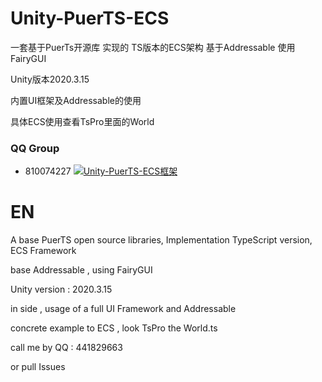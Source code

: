 # Unity-PuerTS-ECS
一套基于PuerTs开源库 实现的 TS版本的ECS架构
基于Addressable 使用FairyGUI

Unity版本2020.3.15

内置UI框架及Addressable的使用

具体ECS使用查看TsPro里面的World

### QQ Group

* 810074227 [![Unity-PuerTS-ECS框架](https://pub.idqqimg.com/wpa/images/group.png)](https://jq.qq.com/?_wv=1027&k=Awf8ZCbt)



# EN
A base PuerTS open source libraries, Implementation TypeScript version, ECS Framework

base Addressable , using FairyGUI 

Unity version : 2020.3.15

in side , usage of a full UI Framework and Addressable 

concrete example to ECS , look TsPro the World.ts

call me by QQ : 441829663 

or pull Issues
